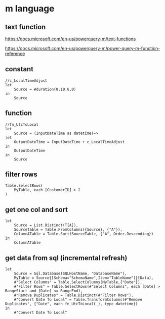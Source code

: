 # m language

## text function
https://docs.microsoft.com/en-us/powerquery-m/text-functions

https://docs.microsoft.com/en-us/powerquery-m/power-query-m-function-reference

## constant
```
//c_LocalTimeAdjust
let
    Source = #duration(0,10,0,0)
in
    Source
```

## function
```
//fn_UtcToLocal
let
	Source = (InputDateTime as datetime)=>
let
	OutputDateTime = InputDateTime + c_LocalTimeAdjust
in
	OutputDateTime
in
	Source 
```


## filter rows
```
Table.SelectRows(
    MyTable, each [CustomerID] > 2
)
```

## get one col and sort
```
let
    Source = List.Distinct(T[A]),
    SourceTable = Table.FromColumns({Source}, {"A"}),
    ColumnATable = Table.Sort(SourceTable, {"A", Order.Descending})
in
    ColumnATable
```

## get data from sql (incremental refresh)
```
let
    Source = Sql.Database(SQLHostName, "DatabaseName"),
    MyTable = Source{[Schema="SchemaName",Item="TableName"]}[Data],
    #"Select Columns" = Table.SelectColumns(MyTable,{"Date"}),
    #"Filter Rows" = Table.SelectRows(#"Select Columns", each [Date] > RangeStart and [Date] <= RangeEnd),
    #"Remove Duplicates" = Table.Distinct(#"Filter Rows"),
    #"Convert Date To Local" = Table.TransformColumns(#"Remove Duplicates", {"Date", each fn_UtcToLocal(_), type datetime})
in
    #"Convert Date To Local"
```
